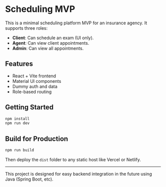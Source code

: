 # Scheduling MVP

This is a minimal scheduling platform MVP for an insurance agency. It supports three roles:
- **Client**: Can schedule an exam (UI only).
- **Agent**: Can view client appointments.
- **Admin**: Can view all appointments.

## Features
- React + Vite frontend
- Material UI components
- Dummy auth and data
- Role-based routing

## Getting Started

```bash
npm install
npm run dev
```

## Build for Production

```bash
npm run build
```

Then deploy the `dist` folder to any static host like Vercel or Netlify.

---
This project is designed for easy backend integration in the future using Java (Spring Boot, etc).